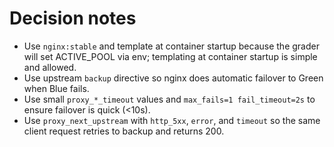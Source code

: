 # Decision notes

- Use `nginx:stable` and template at container startup because the grader will set ACTIVE_POOL via env; templating at container startup is simple and allowed.
- Use upstream `backup` directive so nginx does automatic failover to Green when Blue fails.
- Use small `proxy_*_timeout` values and `max_fails=1 fail_timeout=2s` to ensure failover is quick (<10s).
- Use `proxy_next_upstream` with `http_5xx`, `error`, and `timeout` so the same client request retries to backup and returns 200.
